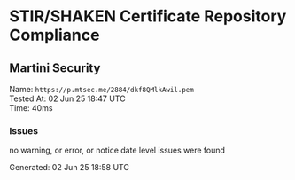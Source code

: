 # STIR/SHAKEN Certificate Repository Compliance

## Martini Security

Name: `https://p.mtsec.me/2884/dkf8QMlkAwil.pem`\
Tested At: 02 Jun 25 18:47 UTC\
Time: 40ms

### Issues

no warning, or error, or notice date level issues were found

Generated: 02 Jun 25 18:58 UTC